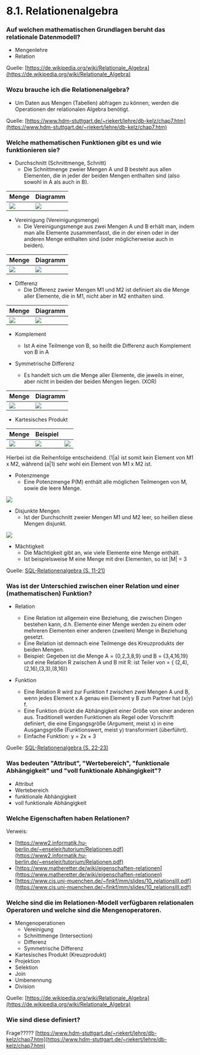 # 8.1. Relationenalgebra

### Auf welchen mathematischen Grundlagen beruht das relationale Datenmodell?

* Mengenlehre
* Relation

Quelle: [https://de.wikipedia.org/wiki/Relationale_Algebra](https://de.wikipedia.org/wiki/Relationale_Algebra)

### Wozu brauche ich die Relationenalgebra?

* Um Daten aus Mengen (Tabellen) abfragen zu können, werden die Operationen der relationalen Algebra benötigt.

Quelle: [https://www.hdm-stuttgart.de/~riekert/lehre/db-kelz/chap7.htm](https://www.hdm-stuttgart.de/~riekert/lehre/db-kelz/chap7.htm)

### Welche mathematischen Funktionen gibt es und wie funktionieren sie?

* Durchschnitt (Schnittmenge, Schnitt)
    * Die Schnittmenge zweier Mengen A und B besteht aus allen Elementen, die in jeder der beiden Mengen enthalten sind (also sowohl in A als auch in B).

| Menge | Diagramm |
|-------|----------|
| ![](./MathematischeFunktion_Durchschnitt.png) | ![](./MathematischeFunktion_Durchschnitt_Diagramm.png) |

* Vereinigung (Vereinigungsmenge)
    * Die Vereinigungsmenge aus zwei Mengen A und B erhält man, indem man alle Elemente zusammenfasst, die in der einen oder in der anderen Menge enthalten sind (oder möglicherweise auch in beiden).

| Menge | Diagramm |
|-------|----------|
| ![](./MathematischeFunktion_Vereinigung.png) | ![](./MathematischeFunktion_Vereinigung_Diagramm.png) |

* Differenz
    * Die Differenz zweier Mengen M1 und M2 ist definiert als die Menge aller Elemente, die in M1, nicht aber in M2 enthalten sind.

| Menge | Diagramm |
|-------|----------|
| ![](./MathematischeFunktion_Differenz.png) | ![](./MathematischeFunktion_Differenz_Diagramm.png) |

* Komplement
    * Ist A eine Teilmenge von B, so heißt die Differenz auch Komplement von B in A

* Symmetrische Differenz
    * Es handelt sich um die Menge aller Elemente, die jeweils in einer, aber nicht in beiden der beiden Mengen liegen. (XOR)

| Menge | Diagramm |
|-------|----------|
| ![](./MathematischeFunktion_SymmetrischeDifferenz.png) | ![](./MathematischeFunktion_SymmetrischeDifferenz_Diagramm.png) |

* Kartesisches Produkt

| Menge | Beispiel | |
|-------|----------|----------|
| ![](./MathematischeFunktion_KartesischesProdukt.png) | ![](./MathematischeFunktion_KartesischesProdukt_Beispiel.png) | ![](./MathematischeFunktion_KartesischesProdukt_Tabelle.png) |

Hierbei ist die Reihenfolge entscheidend. (1|a) ist somit kein Element von M1 x M2, während (a|1) sehr wohl ein Element von M1 x M2 ist.

* Potenzmenge
    * Eine Potenzmenge P(M) enthält alle möglichen Teilmengen von M, sowie die leere Menge.

![](./MathematischeFunktion_Potenzmenge.png)

* Disjunkte Mengen
    * Ist der Durchschnitt zweier Mengen M1 und M2 leer, so heißen diese Mengen disjunkt.

![](./MathematischeFunktion_DisjunkteMengen.png)

* Mächtigkeit
    * Die Mächtigkeit gibt an, wie viele Elemente eine Menge enthält.
    * Ist beispielsweise M eine Menge mit drei Elementen, so ist |M| = 3

Quelle: [SQL-Relationenalgebra (S. 11-21)](../archiv/insy-game/jahrgang3/SQL-Relationenalgebra.pdf)

### Was ist der Unterschied zwischen einer Relation und einer (mathematischen) Funktion?

* Relation
    * Eine Relation ist allgemein eine Beziehung, die zwischen Dingen bestehen kann, d.h. Elemente einer Menge werden zu einem oder mehreren Elementen einer anderen (zweiten) Menge in Beziehung gesetzt.
    * Eine Relation ist demnach eine Teilmenge des Kreuzprodukts der beiden Mengen.
    * Beispiel: Gegeben ist die Menge A = {0,2,3,8,9} und B = {3,4,16,19} und eine Relation R zwischen A und B mit R: ist Teiler von = { (2,4),(2,16),(3,3),(8,16)}

* Funktion
    * Eine Relation R wird zur Funktion f zwischen zwei Mengen A und B, wenn jedes Element x A genau ein Element y B zum Partner hat (x|y) f.
    * Eine Funktion drückt die Abhängigkeit einer Größe von einer anderen aus. Traditionell werden Funktionen als Regel oder Vorschrift definiert, die eine Eingangsgröße (Argument, meist x) in eine Ausgangsgröße (Funktionswert, meist y) transformiert (überführt).
    * Einfache Funktion: y = 2x + 3

Quelle: [SQL-Relationenalgebra (S. 22-23)](../archiv/insy-game/jahrgang3/SQL-Relationenalgebra.pdf)

### Was bedeuten "Attribut", "Wertebereich", "funktionale Abhängigkeit" und "voll funktionale Abhängigkeit"?

* Attribut
* Wertebereich
* funktionale Abhängigkeit
* voll funktionale Abhängigkeit

### Welche Eigenschaften haben Relationen?

Verweis:
* [https://www2.informatik.hu-berlin.de/~enseleir/tutorium/Relationen.pdf](https://www2.informatik.hu-berlin.de/~enseleir/tutorium/Relationen.pdf)
* [https://www.matheretter.de/wiki/eigenschaften-relationen](https://www.matheretter.de/wiki/eigenschaften-relationen)
* [https://www.cis.uni-muenchen.de/~finkf/mm/slides/10_relationsIII.pdf](https://www.cis.uni-muenchen.de/~finkf/mm/slides/10_relationsIII.pdf)

### Welche sind die im Relationen-Modell verfügbaren relationalen Operatoren und welche sind die Mengenoperatoren.

* Mengenoperationen
    * Vereinigung
    * Schnittmenge (Intersection)
    * Differenz
    * Symmetrische Differenz
* Kartesisches Produkt (Kreuzprodukt)
* Projektion
* Selektion
* Join
* Umbenennung
* Division

Quelle: [https://de.wikipedia.org/wiki/Relationale_Algebra](https://de.wikipedia.org/wiki/Relationale_Algebra)

### Wie sind diese definiert?

Frage????? [https://www.hdm-stuttgart.de/~riekert/lehre/db-kelz/chap7.htm](https://www.hdm-stuttgart.de/~riekert/lehre/db-kelz/chap7.htm)
